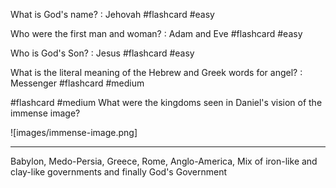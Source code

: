 What is God's name? : Jehovah #flashcard #easy

Who were the first man and woman? : Adam and Eve #flashcard #easy

Who is God's Son? : Jesus #flashcard #easy

What is the literal meaning of the Hebrew and Greek words for angel? : Messenger #flashcard #medium

#flashcard #medium
What were the kingdoms seen in Daniel's vision of the immense image?

![images/immense-image.png]
- - -
Babylon, Medo-Persia, Greece, Rome, Anglo-America, Mix of iron-like and clay-like governments and finally God's Government
